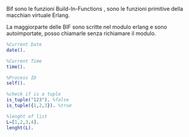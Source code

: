 Bif sono le funzioni Build-In-Functions , sono le funzioni primitive della macchian virtuale Erlang. 

La maggiorparte delle BIF sono scritte nel modulo erlang e sono autoimportate, posso chiamarle senza richiamare il modulo.

```erlang
%Current Date
date().

%Current Time 
time().

%Process ID
self().

%check if is a tuple
is_tuple("123"). %false
is_tuple({1,2,3}). %true

%lenght of list
L=[1,2,3,4].
lenght(L).

```